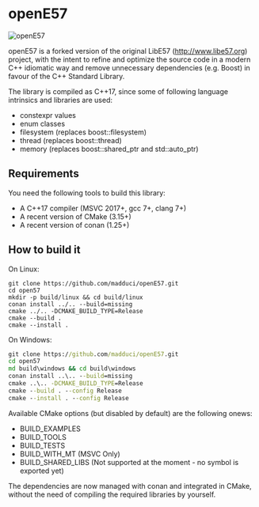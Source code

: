 # openE57

![openE57](https://github.com/madduci/openE57/workflows/openE57/badge.svg)

openE57 is a forked version of the original LibE57 (http://www.libe57.org) project, with the intent to refine and optimize the source code in a modern C++ idiomatic way and remove unnecessary dependencies (e.g. Boost) in favour of the C++ Standard Library.

The library is compiled as C++17, since some of following language intrinsics and libraries are used:

* constexpr values
* enum classes
* filesystem (replaces boost::filesystem)
* thread (replaces boost::thread)
* memory (replaces boost::shared_ptr and std::auto_ptr)

## Requirements

You need the following tools to build this library:

* A C++17 compiler (MSVC 2017+, gcc 7+, clang 7+)
* A recent version of CMake (3.15+)
* A recent version of conan (1.25+)

## How to build it

On Linux:

```shell
git clone https://github.com/madduci/openE57.git
cd open57
mkdir -p build/linux && cd build/linux
conan install ../.. --build=missing
cmake ../.. -DCMAKE_BUILD_TYPE=Release
cmake --build .
cmake --install . 
```

On Windows:

```cmd
git clone https://github.com/madduci/openE57.git
cd open57
md build\windows && cd build\windows
conan install ..\.. --build=missing
cmake ..\.. -DCMAKE_BUILD_TYPE=Release
cmake --build . --config Release
cmake --install . --config Release
```

Available CMake options (but disabled by default) are the following onews:

* BUILD_EXAMPLES
* BUILD_TOOLS
* BUILD_TESTS
* BUILD_WITH_MT (MSVC Only)
* BUILD_SHARED_LIBS (Not supported at the moment - no symbol is exported yet)

The dependencies are now managed with conan and integrated in CMake, without the need of compiling the required libraries by yourself.